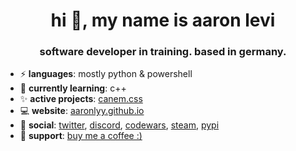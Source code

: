 <h1 align="center">hi 💫, my name is aaron levi</h1>
<h3 align="center">software developer in training. based in germany.</h3>


- ⚡ **languages**: mostly python & powershell
- 🌱 **currently learning**: c++
- ✨ **active projects**: [canem.css](https://github.com/krotesq/canem.css)
- 💻 **website**: [aaronlyy.github.io](https://aaronlyy.github.io)
- 🥑 **social**: [twitter](https://twitter.com/levizepam), [discord](https://discord.gg/MAWuYaRBcY), [codewars](https://www.codewars.com/users/aaronlyy), [steam](https://steamcommunity.com/id/speedkonsum), [pypi](https://pypi.org/user/aaronlyy/)
- 🙏 **support**: [buy me a coffee :)](https://www.buymeacoffee.com/aaronlyy)


<!--- <img align="center">[![My GitHub Stats](https://github-readme-stats.vercel.app/api/?username=aaronlyy&count_private=true&theme=tokyonight&showicons=true)]()</img> --->
<!--- <img align="center" src="https://github-readme-stats.anuraghazra1.vercel.app/api/top-langs/?username=aaronlyy" /> --->
